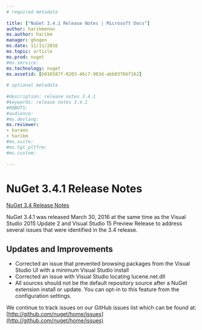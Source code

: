 ```yaml
--- 
# required metadata 
 
title: ["NuGet 3.4.1 Release Notes | Microsoft Docs"] 
author: harikmenon
ms.author: harikm 
manager: ghogen 
ms.date: 11/11/2016 
ms.topic: article 
ms.prod: nuget 
#ms.service: 
ms.technology: nuget 
ms.assetid: [b016587f-0203-46c7-983d-abb03766f162] 
 
# optional metadata 
 
#description: release notes 3.4.1
#keywords: release notes 3.4.1
#ROBOTS: 
#audience: 
#ms.devlang: 
ms.reviewer:  
- karann 
- harikm 
#ms.suite:  
#ms.tgt_pltfrm: 
#ms.custom: 
 
--- 
```


# NuGet 3.4.1 Release Notes

[NuGet 3.4 Release Notes](/nuget/release-notes/nuget-3.4) 

NuGet 3.4.1 was released March 30, 2016 at the same time as the Visual Studio 2015 Update 2 and Visual Studio 15 Preview Release to address several issues that were identified in the 3.4 release.

## Updates and Improvements

* Corrected an issue that prevented browsing packages from the Visual Studio UI with a minimum Visual Studio install
* Corrected an issue with Visual Studio locating lucene.net.dll
* All sources should not be the default repository source after a NuGet extension install or update.  You can opt-in to this feature from the configuration settings.


We continue to track issues on our GitHub issues list which can be found at: [http://github.com/nuget/home/issues](http://github.com/nuget/home/issues)
